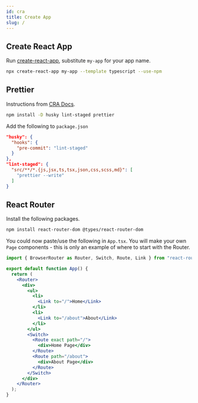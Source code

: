 ```yaml
---
id: cra
title: Create App
slug: /
---
```


## Create React App

Run [create-react-app](https://create-react-app.dev/docs/adding-typescript/), substitute `my-app` for your app name.

```bash
npx create-react-app my-app --template typescript --use-npm
```

## Prettier

Instructions from [CRA Docs](https://create-react-app.dev/docs/setting-up-your-editor/#formatting-code-automatically).

```bash
npm install -D husky lint-staged prettier
```

Add the following to `package.json`

```json
"husky": {
  "hooks": {
    "pre-commit": "lint-staged"
  }
},
"lint-staged": {
  "src/**/*.{js,jsx,ts,tsx,json,css,scss,md}": [
    "prettier --write"
  ]
}
```

## React Router

Install the following packages.

```bash
npm install react-router-dom @types/react-router-dom
```

You could now paste/use the following in `App.tsx`. You will make your own `Page` components - this is only an example of where to start with the Router.

```jsx
import { BrowserRouter as Router, Switch, Route, Link } from "react-router-dom";

export default function App() {
  return (
    <Router>
      <div>
        <ul>
          <li>
            <Link to="/">Home</Link>
          </li>
          <li>
            <Link to="/about">About</Link>
          </li>
        </ul>
        <Switch>
          <Route exact path="/">
            <div>Home Page</div>
          </Route>
          <Route path="/about">
            <div>About Page</div>
          </Route>
        </Switch>
      </div>
    </Router>
  );
}
```
